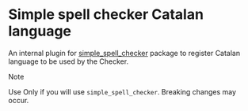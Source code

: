 # Simple spell checker Catalan language 
An internal plugin for [simple_spell_checker](https://github.com/CatHood0/simple_spell_checker) package to register Catalan language to be used by the Checker.

> [!NOTE]
>
> Use Only if you will use `simple_spell_checker`. Breaking changes may occur.
